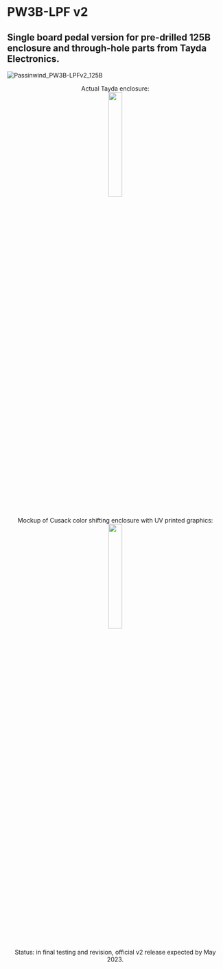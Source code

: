# PW3B-LPF v2

## Single board pedal version for pre-drilled 125B enclosure and through-hole parts from Tayda Electronics. 

![Passinwind_PW3B-LPFv2_125B](https://user-images.githubusercontent.com/127763821/231684786-a4803b03-4b7a-4030-b7ca-071ab2d93167.png)

<p align="center" width="100%">
Actual Tayda enclosure: </br>
    <img width="25%" src="https://user-images.githubusercontent.com/127763821/230925146-7342877b-b596-48cb-9574-d2ad54d94166.jpg">
</p>

<p align="center" width="100%">
Mockup of Cusack color shifting enclosure with UV printed graphics: </br>
    <img width="25%" src="https://user-images.githubusercontent.com/127763821/231812305-88646a22-8f3e-4a93-95ce-af575143c430.PNG">
</p>



<p align="center" width="100%">
Status: in final testing and revision, official v2 release expected by May 2023. </br>
    </p>
